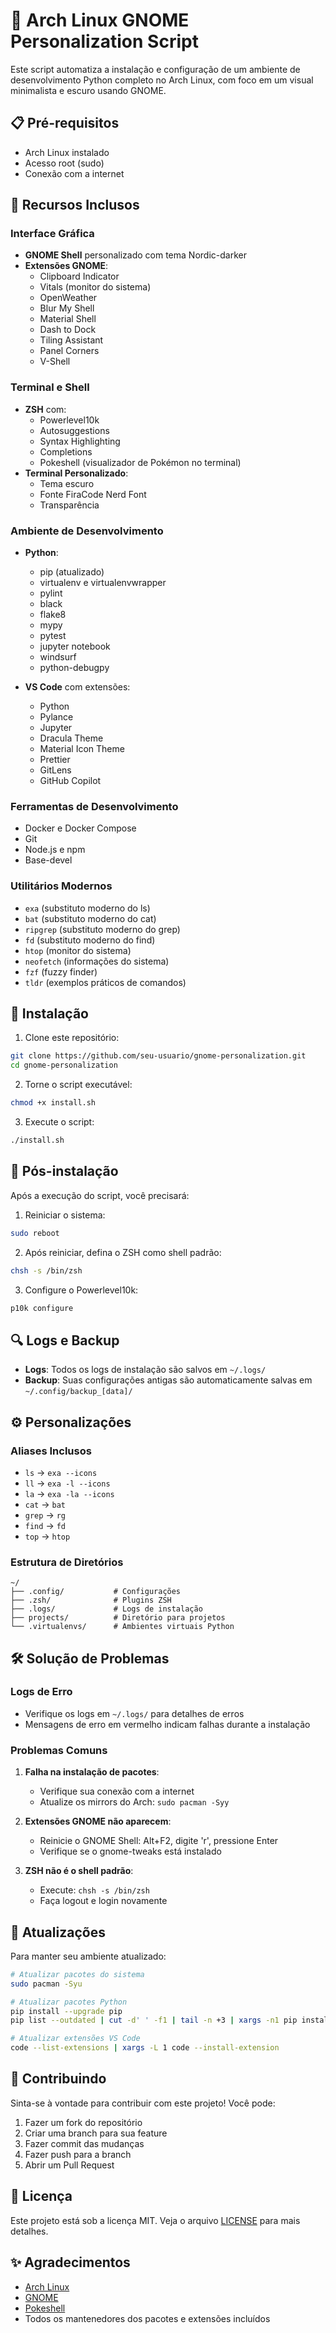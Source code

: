 # 🚀 Arch Linux GNOME Personalization Script

Este script automatiza a instalação e configuração de um ambiente de desenvolvimento Python completo no Arch Linux, com foco em um visual minimalista e escuro usando GNOME.

## 📋 Pré-requisitos

- Arch Linux instalado
- Acesso root (sudo)
- Conexão com a internet

## 🎨 Recursos Inclusos

### Interface Gráfica
- **GNOME Shell** personalizado com tema Nordic-darker
- **Extensões GNOME**:
  - Clipboard Indicator
  - Vitals (monitor do sistema)
  - OpenWeather
  - Blur My Shell
  - Material Shell
  - Dash to Dock
  - Tiling Assistant
  - Panel Corners
  - V-Shell

### Terminal e Shell
- **ZSH** com:
  - Powerlevel10k
  - Autosuggestions
  - Syntax Highlighting
  - Completions
  - Pokeshell (visualizador de Pokémon no terminal)
- **Terminal Personalizado**:
  - Tema escuro
  - Fonte FiraCode Nerd Font
  - Transparência

### Ambiente de Desenvolvimento
- **Python**:
  - pip (atualizado)
  - virtualenv e virtualenvwrapper
  - pylint
  - black
  - flake8
  - mypy
  - pytest
  - jupyter notebook
  - windsurf
  - python-debugpy

- **VS Code** com extensões:
  - Python
  - Pylance
  - Jupyter
  - Dracula Theme
  - Material Icon Theme
  - Prettier
  - GitLens
  - GitHub Copilot

### Ferramentas de Desenvolvimento
- Docker e Docker Compose
- Git
- Node.js e npm
- Base-devel

### Utilitários Modernos
- `exa` (substituto moderno do ls)
- `bat` (substituto moderno do cat)
- `ripgrep` (substituto moderno do grep)
- `fd` (substituto moderno do find)
- `htop` (monitor do sistema)
- `neofetch` (informações do sistema)
- `fzf` (fuzzy finder)
- `tldr` (exemplos práticos de comandos)

## 🚀 Instalação

1. Clone este repositório:
```bash
git clone https://github.com/seu-usuario/gnome-personalization.git
cd gnome-personalization
```

2. Torne o script executável:
```bash
chmod +x install.sh
```

3. Execute o script:
```bash
./install.sh
```

## 📝 Pós-instalação

Após a execução do script, você precisará:

1. Reiniciar o sistema:
```bash
sudo reboot
```

2. Após reiniciar, defina o ZSH como shell padrão:
```bash
chsh -s /bin/zsh
```

3. Configure o Powerlevel10k:
```bash
p10k configure
```

## 🔍 Logs e Backup

- **Logs**: Todos os logs de instalação são salvos em `~/.logs/`
- **Backup**: Suas configurações antigas são automaticamente salvas em `~/.config/backup_[data]/`

## ⚙️ Personalizações

### Aliases Inclusos
- `ls` → `exa --icons`
- `ll` → `exa -l --icons`
- `la` → `exa -la --icons`
- `cat` → `bat`
- `grep` → `rg`
- `find` → `fd`
- `top` → `htop`

### Estrutura de Diretórios
```
~/
├── .config/           # Configurações
├── .zsh/              # Plugins ZSH
├── .logs/             # Logs de instalação
├── projects/          # Diretório para projetos
└── .virtualenvs/      # Ambientes virtuais Python
```

## 🛠️ Solução de Problemas

### Logs de Erro
- Verifique os logs em `~/.logs/` para detalhes de erros
- Mensagens de erro em vermelho indicam falhas durante a instalação

### Problemas Comuns
1. **Falha na instalação de pacotes**:
   - Verifique sua conexão com a internet
   - Atualize os mirrors do Arch: `sudo pacman -Syy`

2. **Extensões GNOME não aparecem**:
   - Reinicie o GNOME Shell: Alt+F2, digite 'r', pressione Enter
   - Verifique se o gnome-tweaks está instalado

3. **ZSH não é o shell padrão**:
   - Execute: `chsh -s /bin/zsh`
   - Faça logout e login novamente

## 🔄 Atualizações

Para manter seu ambiente atualizado:

```bash
# Atualizar pacotes do sistema
sudo pacman -Syu

# Atualizar pacotes Python
pip install --upgrade pip
pip list --outdated | cut -d' ' -f1 | tail -n +3 | xargs -n1 pip install -U

# Atualizar extensões VS Code
code --list-extensions | xargs -L 1 code --install-extension
```

## 🤝 Contribuindo

Sinta-se à vontade para contribuir com este projeto! Você pode:
1. Fazer um fork do repositório
2. Criar uma branch para sua feature
3. Fazer commit das mudanças
4. Fazer push para a branch
5. Abrir um Pull Request

## 📜 Licença

Este projeto está sob a licença MIT. Veja o arquivo [LICENSE](LICENSE) para mais detalhes.

## ✨ Agradecimentos

- [Arch Linux](https://archlinux.org/)
- [GNOME](https://www.gnome.org/)
- [Pokeshell](https://github.com/acxz/pokeshell)
- Todos os mantenedores dos pacotes e extensões incluídos
